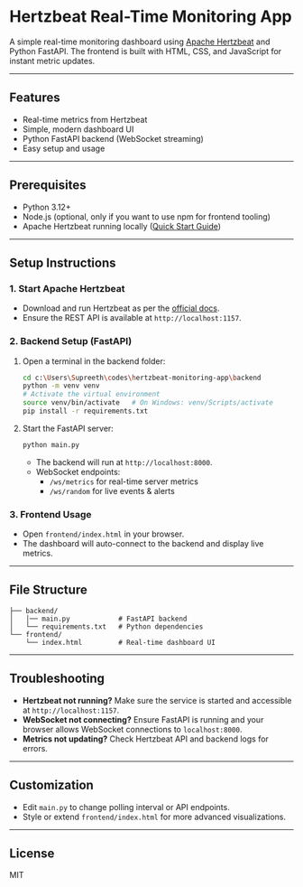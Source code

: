 # Hertzbeat Real-Time Monitoring App

A simple real-time monitoring dashboard using [Apache Hertzbeat](https://hertzbeat.apache.org/) and Python FastAPI. The frontend is built with HTML, CSS, and JavaScript for instant metric updates.

---

## Features
- Real-time metrics from Hertzbeat
- Simple, modern dashboard UI
- Python FastAPI backend (WebSocket streaming)
- Easy setup and usage

---

## Prerequisites
- Python 3.12+
- Node.js (optional, only if you want to use npm for frontend tooling)
- Apache Hertzbeat running locally ([Quick Start Guide](https://hertzbeat.apache.org/docs/))

---

## Setup Instructions

### 1. Start Apache Hertzbeat
- Download and run Hertzbeat as per the [official docs](https://hertzbeat.apache.org/docs/).
- Ensure the REST API is available at `http://localhost:1157`.

### 2. Backend Setup (FastAPI)
1. Open a terminal in the backend folder:
   ```bash
   cd c:\Users\Supreeth\codes\hertzbeat-monitoring-app\backend
   python -m venv venv
   # Activate the virtual environment
   source venv/bin/activate   # On Windows: venv/Scripts/activate
   pip install -r requirements.txt
   ```
2. Start the FastAPI server:
   ```bash
   python main.py
   ```
   - The backend will run at `http://localhost:8000`.
   - WebSocket endpoints:
     - `/ws/metrics` for real-time server metrics
     - `/ws/random` for live events & alerts

### 3. Frontend Usage
- Open `frontend/index.html` in your browser.
- The dashboard will auto-connect to the backend and display live metrics.

---

## File Structure
```
├── backend/
│   │── main.py            # FastAPI backend
│   └── requirements.txt   # Python dependencies
└── frontend/
    └── index.html         # Real-time dashboard UI
```

---

## Troubleshooting
- **Hertzbeat not running?** Make sure the service is started and accessible at `http://localhost:1157`.
- **WebSocket not connecting?** Ensure FastAPI is running and your browser allows WebSocket connections to `localhost:8000`.
- **Metrics not updating?** Check Hertzbeat API and backend logs for errors.

---

## Customization
- Edit `main.py` to change polling interval or API endpoints.
- Style or extend `frontend/index.html` for more advanced visualizations.

---

## License
MIT

